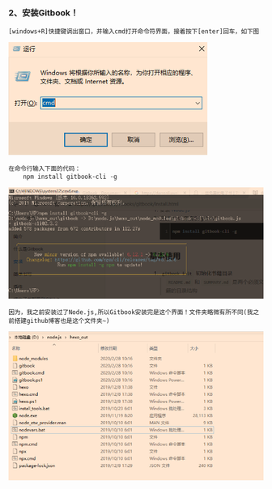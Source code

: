 ### 2、安装Gitbook！

```
[windows+R]快捷键调出窗口，并输入cmd打开命令符界面，接着按下[enter]回车，如下图
```

![](./Gitbook打造个人电子书/4_打开cmd窗口.png)

```
在命令行输入下面的代码：
	npm install gitbook-cli -g
```

![](./Gitbook打造个人电子书/5_npm命令.png)

```
因为，我之前安装过了Node.js,所以Gitbook安装完是这个界面！文件夹略微有所不同(我之前搭建github博客也是这个文件夹~)
```

![](./Gitbook打造个人电子书/6_Gitbook安装.png)

